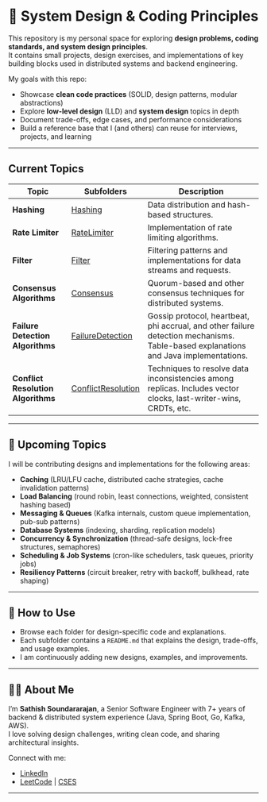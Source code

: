 # 🎯 System Design & Coding Principles

This repository is my personal space for exploring **design problems, coding standards, and system design principles**.  
It contains small projects, design exercises, and implementations of key building blocks used in distributed systems and backend engineering.  

My goals with this repo:
- Showcase **clean code practices** (SOLID, design patterns, modular abstractions)  
- Explore **low-level design** (LLD) and **system design** topics in depth  
- Document trade-offs, edge cases, and performance considerations  
- Build a reference base that I (and others) can reuse for interviews, projects, and learning  

---

## Current Topics

| Topic | Subfolders | Description |
|-------|------------|------------|
| **Hashing** | [Hashing](./Hashing) | Data distribution and hash-based structures. |
| **Rate Limiter** | [RateLimiter](./RateLimiter) | Implementation of rate limiting algorithms. |
| **Filter** | [Filter](./Filter) | Filtering patterns and implementations for data streams and requests. |
| **Consensus Algorithms** | [Consensus](./Consensus) | Quorum-based and other consensus techniques for distributed systems. |
| **Failure Detection Algorithms** | [FailureDetection](./FailureDetection) | Gossip protocol, heartbeat, phi accrual, and other failure detection mechanisms. Table-based explanations and Java implementations. |
| **Conflict Resolution Algorithms** | [ConflictResolution](./ConflictResolution) | Techniques to resolve data inconsistencies among replicas. Includes vector clocks, last-writer-wins, CRDTs, etc. |

---

## 📅 Upcoming Topics

I will be contributing designs and implementations for the following areas:  

- **Caching** (LRU/LFU cache, distributed cache strategies, cache invalidation patterns)  
- **Load Balancing** (round robin, least connections, weighted, consistent hashing based)  
- **Messaging & Queues** (Kafka internals, custom queue implementation, pub-sub patterns)  
- **Database Systems** (indexing, sharding, replication models)  
- **Concurrency & Synchronization** (thread-safe designs, lock-free structures, semaphores)  
- **Scheduling & Job Systems** (cron-like schedulers, task queues, priority jobs)  
- **Resiliency Patterns** (circuit breaker, retry with backoff, bulkhead, rate shaping)  

---

## 🚀 How to Use
- Browse each folder for design-specific code and explanations.  
- Each subfolder contains a `README.md` that explains the design, trade-offs, and usage examples.  
- I am continuously adding new designs, examples, and improvements.  

---

## 🧑‍💻 About Me
I’m **Sathish Soundararajan**, a Senior Software Engineer with 7+ years of backend & distributed system experience (Java, Spring Boot, Go, Kafka, AWS).  
I love solving design challenges, writing clean code, and sharing architectural insights.  

Connect with me:  
- [LinkedIn](https://www.linkedin.com/in/sathish-soundararajan-85a877227)  
- [LeetCode](https://leetcode.com/u/leetsatzh) | [CSES](https://cses.fi/user/259187)  

---
